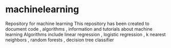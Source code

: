 # machinelearning
Repository for machine learning
This repository has been created to document code , algorithms , information and tutorials about machine learning
Algorithms include linear regression , logistic regression , k nearest neighbors , random forests , decision tree classifier 
